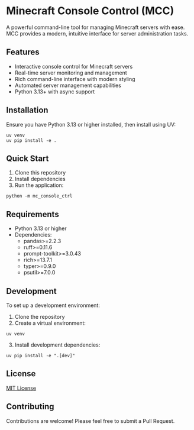 # Minecraft Console Control (MCC)

A powerful command-line tool for managing Minecraft servers with ease. MCC provides a modern, intuitive interface for server administration tasks.

## Features

- Interactive console control for Minecraft servers
- Real-time server monitoring and management
- Rich command-line interface with modern styling
- Automated server management capabilities
- Python 3.13+ with async support

## Installation

Ensure you have Python 3.13 or higher installed, then install using UV:

```shell
uv venv
uv pip install -e .
```

## Quick Start

1. Clone this repository
2. Install dependencies
3. Run the application:

```shell
python -m mc_console_ctrl
```

## Requirements

- Python 3.13 or higher
- Dependencies:
  - pandas>=2.2.3
  - ruff>=0.11.6
  - prompt-toolkit>=3.0.43
  - rich>=13.7.1
  - typer>=0.9.0
  - psutil>=7.0.0

## Development

To set up a development environment:

1. Clone the repository
2. Create a virtual environment:
```shell
uv venv
```
3. Install development dependencies:
```shell
uv pip install -e ".[dev]"
```

## License

[MIT License](./LICENSE)

## Contributing

Contributions are welcome! Please feel free to submit a Pull Request.


